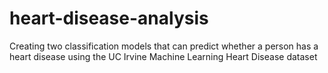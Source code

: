 # heart-disease-analysis
Creating two classification models that can predict whether a person has a heart disease using the UC Irvine Machine Learning Heart Disease dataset
